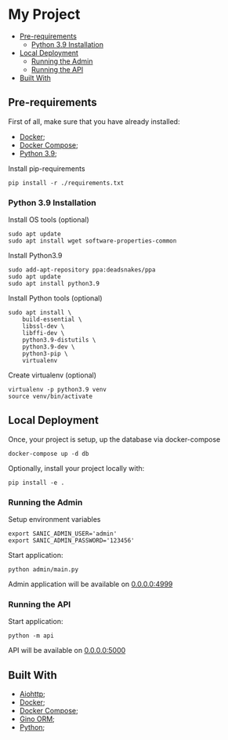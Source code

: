 # My Project

- [Pre-requirements](#pre-requirements)
    - [Python 3.9 Installation](#python-39-installation)
- [Local Deployment](#local-deployment)
    - [Running the Admin](#running-the-admin)
    - [Running the API](#running-the-api)
- [Built With](#built-with)

## Pre-requirements

First of all, make sure that you have already installed:
* [Docker](https://docs.docker.com/engine/install/ubuntu/);
* [Docker Compose](https://docs.docker.com/compose/install/);
* [Python 3.9](#python-39-installation);


Install pip-requirements
```shell script
pip install -r ./requirements.txt
```

### Python 3.9 Installation

Install OS tools (optional)
```shell script
sudo apt update 
sudo apt install wget software-properties-common
```

Install Python3.9
```shell script
sudo add-apt-repository ppa:deadsnakes/ppa
sudo apt update 
sudo apt install python3.9 
```

Install Python tools (optional)
```shell script
sudo apt install \
    build-essential \
    libssl-dev \
    libffi-dev \
    python3.9-distutils \
    python3.9-dev \ 
    python3-pip \
    virtualenv
```

Create virtualenv (optional)
```shell script
virtualenv -p python3.9 venv
source venv/bin/activate
```

## Local Deployment

Once, your project is setup, up the database via docker-compose
```shell script
docker-compose up -d db
```

Optionally, install your project locally with:
```shell script
pip install -e .
```

### Running the Admin

Setup environment variables
```shell script
export SANIC_ADMIN_USER='admin'
export SANIC_ADMIN_PASSWORD='123456'
```

Start application:
```shell script
python admin/main.py
```

Admin application will be available on [0.0.0.0:4999](http://0.0.0.0:4999/)

### Running the API

Start application:
```shell script
python -m api
```

API will be available on [0.0.0.0:5000](http://0.0.0.0:5000/)

## Built With

* [Aiohttp]();
* [Docker](https://docs.docker.com/engine/install/ubuntu/);
* [Docker Compose](https://docs.docker.com/compose/install/);
* [Gino ORM]();
* [Python]();

